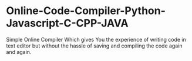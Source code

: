 # Online-Code-Compiler-Python-Javascript-C-CPP-JAVA
Simple Online Compiler Which gives You the experience of writing code in text editor but without the hassle of saving and compiling the code again and again.
